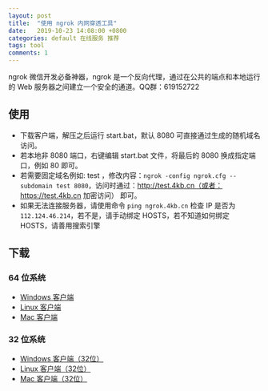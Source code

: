 ```yaml
---
layout: post
title:  "使用 ngrok 内网穿透工具"
date:   2019-10-23 14:08:00 +0800
categories: default 在线服务 推荐
tags: tool
comments: 1
---
```


ngrok 微信开发必备神器，ngrok 是一个反向代理，通过在公共的端点和本地运行的 Web 服务器之间建立一个安全的通道。QQ群：619152722

## 使用
 * 下载客户端，解压之后运行 start.bat，默认 8080 可直接通过生成的随机域名访问。
 * 若本地非 8080 端口，右键编辑 start.bat 文件，将最后的 8080 换成指定端口，例如 80 即可。
 * 若需要固定域名例如: test ，修改内容：```ngrok -config ngrok.cfg --subdomain test 8080```，访问时通过：http://test.4kb.cn（或者：https://test.4kb.cn 加密访问） 即可。
 * 如果无法连接服务器，请使用命令 ```ping ngrok.4kb.cn``` 检查 IP 是否为 ```112.124.46.214```，若不是，请手动绑定 HOSTS，若不知道如何绑定 HOSTS，请善用搜索引擎

## 下载
### 64 位系统
 * [Windows 客户端](https://img.xiaoi.me/static/ngrok_windows_x64-0.0.2.zip)
 * [Linux 客户端](https://img.xiaoi.me/static/ngrok_linux_x64-0.0.2.zip)
 * [Mac 客户端](https://img.xiaoi.me/static/ngrok_mac_x64-0.0.2.zip)

### 32 位系统
 * [Windows 客户端（32位）](https://img.xiaoi.me/static/ngrok_windows-0.0.2.zip)
 * [Linux 客户端（32位）](https://img.xiaoi.me/static/ngrok_linux-0.0.2.zip)
 * [Mac 客户端（32位）](https://img.xiaoi.me/static/ngrok_mac-0.0.2.zip)